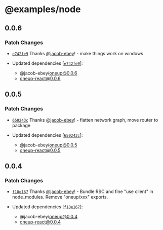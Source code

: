 # @examples/node

## 0.0.6

### Patch Changes

- [`e742fe9`](https://github.com/jacob-ebey/oneup/commit/e742fe995df5d8a98de3ee607a53f9cb1919b09a) Thanks [@jacob-ebey](https://github.com/jacob-ebey)! - make things work on windows

- Updated dependencies [[`e742fe9`](https://github.com/jacob-ebey/oneup/commit/e742fe995df5d8a98de3ee607a53f9cb1919b09a)]:
  - @jacob-ebey/oneup@0.0.6
  - oneup-react@0.0.6

## 0.0.5

### Patch Changes

- [`650243c`](https://github.com/jacob-ebey/oneup/commit/650243ca750b1ce05082eb582b37bc22aad51469) Thanks [@jacob-ebey](https://github.com/jacob-ebey)! - flatten network graph, move router to package

- Updated dependencies [[`650243c`](https://github.com/jacob-ebey/oneup/commit/650243ca750b1ce05082eb582b37bc22aad51469)]:
  - @jacob-ebey/oneup@0.0.5
  - oneup-react@0.0.5

## 0.0.4

### Patch Changes

- [`f18e167`](https://github.com/jacob-ebey/oneup/commit/f18e16707b8d085bd798913229b3567a43b295f8) Thanks [@jacob-ebey](https://github.com/jacob-ebey)! - Bundle RSC and fine "use client" in node_modules. Remove "oneup/xxx" exports.

- Updated dependencies [[`f18e167`](https://github.com/jacob-ebey/oneup/commit/f18e16707b8d085bd798913229b3567a43b295f8)]:
  - @jacob-ebey/oneup@0.0.4
  - oneup-react@0.0.4

